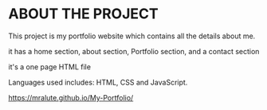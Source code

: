 # ABOUT THE PROJECT

This project is my portfolio website which contains all the details about me.

it has a home section, 
about section, 
Portfolio section, 
and a contact section

it's a one page HTML file

Languages used includes: HTML, CSS and JavaScript.

https://mralute.github.io/My-Portfolio/
